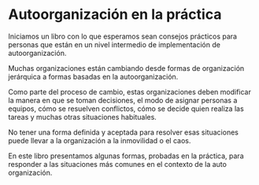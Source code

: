 # Autoorganización en la práctica
Iniciamos un libro con lo que esperamos sean consejos prácticos para personas que están en un nivel intermedio de implementación de autoorganización.


Muchas organizaciones están cambiando desde formas de organización jerárquica a formas basadas en la autoorganización.

Como parte del proceso de cambio, estas organizaciones deben modificar la manera en que se toman decisiones, el modo de asignar personas a equipos, cómo se resuelven conflictos, cómo se decide quien realiza las tareas y muchas otras situaciones habituales.

No tener una forma definida y aceptada para resolver esas situaciones puede llevar a la organización a la inmovilidad o el caos.

En este libro presentamos algunas formas, probadas en la práctica, para responder a las situaciones más comunes en el contexto de la auto organización.
